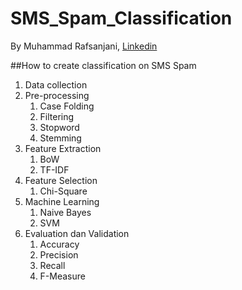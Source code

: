 # SMS_Spam_Classification
By Muhammad Rafsanjani, [Linkedin](https://www.linkedin.com/in/muhammad-rafsanjanii/)

##How to create classification on SMS Spam
1. Data collection
2. Pre-processing
   1. Case Folding
   2. Filtering
   3. Stopword
   4. Stemming
3. Feature Extraction
   1. BoW
   2. TF-IDF
4. Feature Selection
   1. Chi-Square
5. Machine Learning
   1. Naive Bayes
   2. SVM
6. Evaluation dan Validation
   1. Accuracy
   2. Precision
   3. Recall
   4. F-Measure
